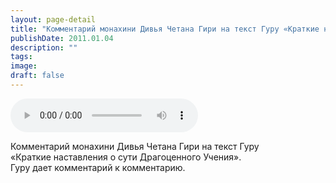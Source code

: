 ```yaml
---
layout: page-detail
title: "Комментарий монахини Дивья Четана Гири на текст Гуру «Краткие наставления о сути Драгоценного Учения»"
publishDate: 2011.01.04
description: ""
tags:
image:
draft: false
---
```


<audio title="2011.01.04 - Комментарий монахини Дивья Четана Гири на текст Гуру «Краткие наставления о сути Драгоценного Учения».mp3" src="/upload/iblock/776/776177b496ad9c0bcd86e1d549428e64.mp3" controls=""></audio>

 Комментарий монахини Дивья Четана Гири на текст Гуру  
 «Краткие наставления о сути Драгоценного Учения».  
 Гуру дает комментарий к комментарию.  

  
